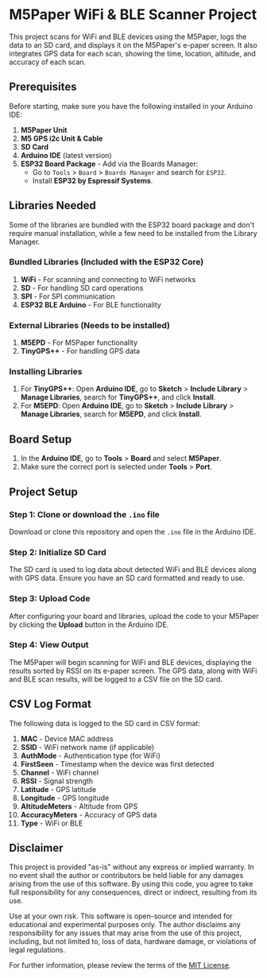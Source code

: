 # M5Paper WiFi & BLE Scanner Project

This project scans for WiFi and BLE devices using the M5Paper, logs the data to an SD card, and displays it on the M5Paper's e-paper screen. It also integrates GPS data for each scan, showing the time, location, altitude, and accuracy of each scan.

## Prerequisites

Before starting, make sure you have the following installed in your Arduino IDE:

1. **M5Paper Unit**
2. **M5 GPS i2c Unit & Cable**
3. **SD Card**
4. **Arduino IDE** (latest version)
5. **ESP32 Board Package** - Add via the Boards Manager:
   - Go to `Tools` > `Board` > `Boards Manager` and search for `ESP32`.
   - Install **ESP32 by Espressif Systems**.

## Libraries Needed

Some of the libraries are bundled with the ESP32 board package and don't require manual installation, while a few need to be installed from the Library Manager.

### Bundled Libraries (Included with the ESP32 Core)
1. **WiFi** - For scanning and connecting to WiFi networks
2. **SD** - For handling SD card operations
3. **SPI** - For SPI communication
4. **ESP32 BLE Arduino** - For BLE functionality
   
### External Libraries (Needs to be installed)
1. **M5EPD** - For M5Paper functionality 
2. **TinyGPS++** - For handling GPS data

### Installing Libraries
1. For **TinyGPS++**: Open **Arduino IDE**, go to **Sketch** > **Include Library** > **Manage Libraries**, search for **TinyGPS++**, and click **Install**.
2. For **M5EPD**: Open **Arduino IDE**, go to **Sketch** > **Include Library** > **Manage Libraries**, search for **M5EPD**, and click **Install**.


## Board Setup

1. In the **Arduino IDE**, go to **Tools** > **Board** and select **M5Paper**.
2. Make sure the correct port is selected under **Tools** > **Port**.

## Project Setup

### Step 1: Clone or download the `.ino` file

Download or clone this repository and open the `.ino` file in the Arduino IDE.

### Step 2: Initialize SD Card

The SD card is used to log data about detected WiFi and BLE devices along with GPS data. Ensure you have an SD card formatted and ready to use.

### Step 3: Upload Code

After configuring your board and libraries, upload the code to your M5Paper by clicking the **Upload** button in the Arduino IDE.

### Step 4: View Output

The M5Paper will begin scanning for WiFi and BLE devices, displaying the results sorted by RSSI on its e-paper screen. The GPS data, along with WiFi and BLE scan results, will be logged to a CSV file on the SD card.

## CSV Log Format

The following data is logged to the SD card in CSV format:

1. **MAC** - Device MAC address
2. **SSID** - WiFi network name (if applicable)
3. **AuthMode** - Authentication type (for WiFi)
4. **FirstSeen** - Timestamp when the device was first detected
5. **Channel** - WiFi channel
6. **RSSI** - Signal strength
7. **Latitude** - GPS latitude
8. **Longitude** - GPS longitude
9. **AltitudeMeters** - Altitude from GPS
10. **AccuracyMeters** - Accuracy of GPS data
11. **Type** - WiFi or BLE

## Disclaimer

This project is provided "as-is" without any express or implied warranty. In no event shall the author or contributors be held liable for any damages arising from the use of this software. By using this code, you agree to take full responsibility for any consequences, direct or indirect, resulting from its use. 

Use at your own risk. This software is open-source and intended for educational and experimental purposes only. The author disclaims any responsibility for any issues that may arise from the use of this project, including, but not limited to, loss of data, hardware damage, or violations of legal regulations.

For further information, please review the terms of the [MIT License](./LICENSE).

